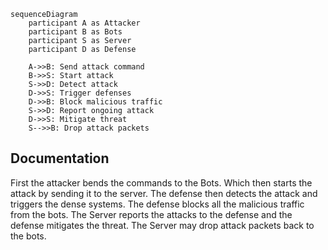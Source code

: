 ```mermaid
sequenceDiagram
    participant A as Attacker
    participant B as Bots
    participant S as Server
    participant D as Defense

    A->>B: Send attack command
    B->>S: Start attack
    S->>D: Detect attack
    D->>S: Trigger defenses
    D->>B: Block malicious traffic
    S->>D: Report ongoing attack
    D->>S: Mitigate threat
    S-->>B: Drop attack packets

```

## Documentation
First the attacker bends the commands to the Bots.
Which then starts the attack by sending it to the server.
The defense then detects the attack and triggers the dense systems.
The defense blocks all the malicious traffic from the bots.
The Server reports the attacks to the defense and the defense mitigates the threat. The Server may drop attack packets back to the bots.
